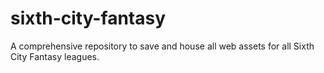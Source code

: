 # sixth-city-fantasy
A comprehensive repository to save and house all web assets for all Sixth City Fantasy leagues.
